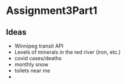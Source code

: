 # Assignment3Part1

## Ideas 
- Winnipeg transit API
- Levels of minerals in the red river (iron, etc.)
- covid cases/deaths
- monthly snow 
- toilets near me 
- 
  